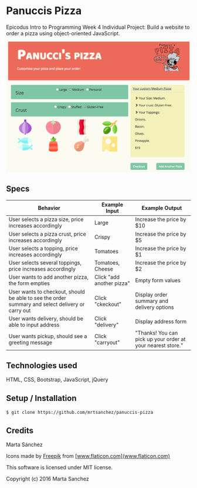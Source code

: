 # Panuccis Pizza

Epicodus Intro to Programming Week 4 Individual Project: Build a website to order a pizza using object-oriented JavaScript.

![app screenshot](https://github.com/mrtsanchez/panuccis-pizza/blob/master/img/screenshot.png)

## Specs

| Behavior | Example Input | Example Output |
|---|---|---|
| User selects a pizza size, price increases accordingly | Large | Increase the price by $10 |
| User selects a pizza crust, price increases accordingly | Crispy | Increase the price by $5 |
| User selects a topping, price increases accordingly | Tomatoes | Increase the price by $1 |
| User selects several toppings, price increases accordingly | Tomatoes, Cheese | Increase the price by $2 |
| User wants to add another pizza, the form empties | Click "add another pizza"| Empty form values|
| User wants to checkout, should be able to see the order summary and select delivery or carry out | Click "ckeckout" | Display order summary and delivery options |
| User wants delivery, should be able to input address | Click "delivery"| Display address form |
| User wants pickup, should see a greeting message | Click "carryout" | "Thanks! You can pick up your order at your nearest store." |

##  Technologies used

HTML, CSS, Bootstrap, JavaScript, jQuery

## Setup / Installation

```
$ git clone https://github.com/mrtsanchez/panuccis-pizza
```

## Credits

Marta Sánchez

Icons made by [Freepik](http://www.freepik.com/) from [www.flaticon.com](www.flaticon.com)

This software is licensed under MIT license.

Copyright (c) 2016 Marta Sanchez
